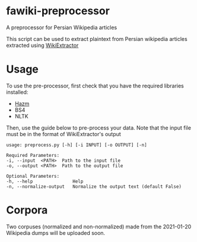 # fawiki-preprocessor
A preprocessor for Persian Wikipedia articles

This script can be used to extract plaintext from Persian wikipedia articles extracted using [WikiExtractor](https://github.com/attardi/wikiextractor)

# Usage
To use the pre-processor, first check that you have the required libraries installed:
* [Hazm](https://github.com/sobhe/hazm)
* BS4
* NLTK

Then, use the guide below to pre-process your data. Note that the input file must be in the format of WikiExtractor's output

```
usage: preprocess.py [-h] [-i INPUT] [-o OUTPUT] [-n]

Required Parameters:
-i, --input  <PATH>  Path to the input file
-o, --output <PATH>  Path to the output file

Optional Parameters:
-h, --help               Help
-n, --normalize-output   Normalize the output text (default False)
```

# Corpora
Two corpuses (normalized and non-normalized) made from the 2021-01-20 Wikipedia dumps will be uploaded soon.
